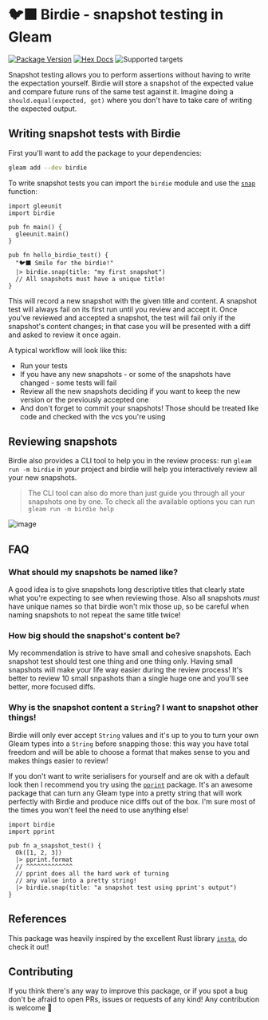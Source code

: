 # 🐦‍⬛ Birdie - snapshot testing in Gleam

[![Package Version](https://img.shields.io/hexpm/v/birdie)](https://hex.pm/packages/birdie)
[![Hex Docs](https://img.shields.io/badge/hex-docs-ffaff3)](https://hexdocs.pm/birdie/)
![Supported targets](https://img.shields.io/badge/supports-all_targets-ffaff3)

Snapshot testing allows you to perform assertions without having to write the
expectation yourself. Birdie will store a snapshot of the expected value and
compare future runs of the same test against it. Imagine doing a
`should.equal(expected, got)` where you don't have to take care of writing the
expected output.

## Writing snapshot tests with Birdie

First you'll want to add the package to your dependencies:

```sh
gleam add --dev birdie
```

To write snapshot tests you can import the `birdie` module and use the
[`snap`](https://hexdocs.pm/birdie/birdie.html#snap) function:

```gleam
import gleeunit
import birdie

pub fn main() {
  gleeunit.main()
}

pub fn hello_birdie_test() {
  "🐦‍⬛ Smile for the birdie!"
  |> birdie.snap(title: "my first snapshot")
  // All snapshots must have a unique title!
}
```

This will record a new snapshot with the given title and content. A snapshot
test will always fail on its first run until you review and accept it.
Once you've reviewed and accepted a snapshot, the test will fail only if the
snapshot's content changes; in that case you will be presented with a diff and
asked to review it once again.

A typical workflow will look like this:

- Run your tests
- If you have any new snapshots - or some of the snapshots have changed - some
  tests will fail
- Review all the new snapshots deciding if you want to keep the new version or
  the previously accepted one
- And don't forget to commit your snapshots! Those should be treated like
  code and checked with the vcs you're using

## Reviewing snapshots

Birdie also provides a CLI tool to help you in the review process: run
`gleam run -m birdie` in your project and birdie will help you interactively
review all your new snapshots.

> The CLI tool can also do more than just guide you through all your snapshots
> one by one. To check all the available options you can run
> `gleam run -m birdie help`

![image](https://github.com/giacomocavalieri/birdie/blob/main/birdie.gif?raw=true)

## FAQ

### What should my snapshots be named like?

A good idea is to give snapshots long descriptive titles that clearly state
what you're expecting to see when reviewing those.
Also all snapshots _must_ have unique names so that birdie won't mix those up,
so be careful when naming snapshots to not repeat the same title twice!

### How big should the snapshot's content be?

My recommendation is strive to have small and cohesive snapshots. Each
snapshot test should test one thing and one thing only. Having small snapshots
will make your life way easier during the review process!
It's better to review 10 small snpashots than a single huge one and you'll
see better, more focused diffs.

### Why is the snapshot content a `String`? I want to snapshot other things!

Birdie will only ever accept `String` values and it's up to you to turn your
own Gleam types into a `String` before snapping those: this way you have total
freedom and will be able to choose a format that makes sense to you and makes
things easier to review!

If you don't want to write serialisers for yourself and are ok with a default
look then I recommend you try using the [`pprint`](https://hexdocs.pm/pprint/)
package.
It's an awesome package that can turn any Gleam type into a pretty string that
will work perfectly with Birdie and produce nice diffs out of the box.
I'm sure most of the times you won't feel the need to use anything else!

```gleam
import birdie
import pprint

pub fn a_snapshot_test() {
  Ok([1, 2, 3])
  |> pprint.format
  // ^^^^^^^^^^^^^
  // pprint does all the hard work of turning
  // any value into a pretty string!
  |> birdie.snap(title: "a snapshot test using pprint's output")
}
```

## References

This package was heavily inspired by the excellent Rust library
[`insta`](https://insta.rs), do check it out!

## Contributing

If you think there's any way to improve this package, or if you spot a bug don't
be afraid to open PRs, issues or requests of any kind!
Any contribution is welcome 💜
